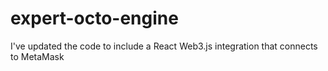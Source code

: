 # expert-octo-engine

I've updated the code to include a React Web3.js integration that connects to MetaMask

